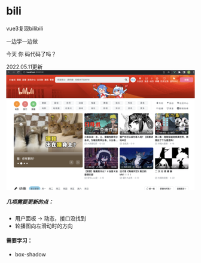 # bili

vue3复现bilibili

一边学一边做

今天 你 码代码了吗？

2022.05.11更新
![](./2022-05-11.png)

##### 几项需要更新的点：
- 用户面板 → 动态，接口没找到
- 轮播图向左滑动时的方向

#### 需要学习：
- box-shadow